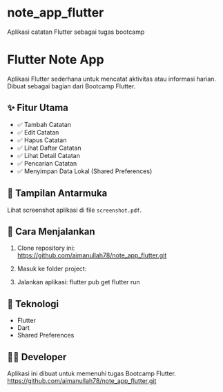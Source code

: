 # note_app_flutter
Aplikasi catatan Flutter sebagai tugas bootcamp
# Flutter Note App

Aplikasi Flutter sederhana untuk mencatat aktivitas atau informasi harian. Dibuat sebagai bagian dari Bootcamp Flutter.

## ✨ Fitur Utama

- ✅ Tambah Catatan
- ✅ Edit Catatan
- ✅ Hapus Catatan
- ✅ Lihat Daftar Catatan
- ✅ Lihat Detail Catatan
- ✅ Pencarian Catatan
- ✅ Menyimpan Data Lokal (Shared Preferences)

## 📱 Tampilan Antarmuka
Lihat screenshot aplikasi di file `screenshot.pdf`.

## 🚀 Cara Menjalankan

1. Clone repository ini:
https://github.com/aimanullah78/note_app_flutter.git

2. Masuk ke folder project:
3. Jalankan aplikasi:
flutter pub get
flutter run


## 🧱 Teknologi
- Flutter
- Dart
- Shared Preferences

## 👨‍💻 Developer
Aplikasi ini dibuat untuk memenuhi tugas Bootcamp Flutter.
https://github.com/aimanullah78/note_app_flutter.git


